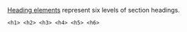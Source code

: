 [Heading elements](https://developer.mozilla.org/en-US/docs/Web/HTML/Element/Heading_Elements) represent six levels of section headings.

```
<h1> <h2> <h3> <h4> <h5> <h6>
```

<script>
/* To open external links in new window */
Array.from(document.links)
  .filter(link => link.hostname != window.location.hostname)
  .forEach(link => link.target = '_blank');
</script>
